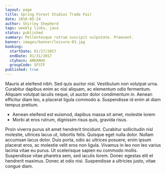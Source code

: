 ```yaml
---
layout: page
title: Spring Forest Studios Trade Fair
date: 2016-05-24
author: Shirley Shepherd
tags: weekly links, java
status: published
summary: Pellentesque rutrum suscipit vulputate. Praesent.
banner: images/banner/leisure-03.jpg
booking:
  startDate: 01/27/2017
  endDate: 01/31/2017
  ctyhocn: ARKARHX
  groupCode: SFSTF
published: true
---
```

Mauris at eleifend nibh. Sed quis auctor nisl. Vestibulum non volutpat urna. Curabitur dapibus enim ac nisi aliquam, ac elementum odio fermentum. Aliquam volutpat iaculis neque, ut auctor dolor condimentum in. Aenean efficitur diam leo, a placerat ligula commodo a. Suspendisse id enim at diam tempus pretium.

* Aenean eleifend est euismod, dapibus massa sit amet, molestie lorem
* Morbi at eros rutrum, dignissim risus quis, gravida risus.

Proin viverra purus sit amet hendrerit tincidunt. Curabitur sollicitudin nisl molestie, ultrices lacus ut, lobortis felis. Quisque eget nulla dolor. Nullam accumsan lacus dolor. Duis porta, odio ac ultrices posuere, enim ipsum placerat eros, ac molestie velit eros non ligula. Vivamus in leo non leo varius lacinia vitae eu purus. Ut scelerisque sapien eu commodo mollis. Suspendisse vitae pharetra sem, sed iaculis lorem. Donec egestas elit et hendrerit maximus. Donec at odio nisi. Suspendisse a ultricies justo, vitae congue diam.
